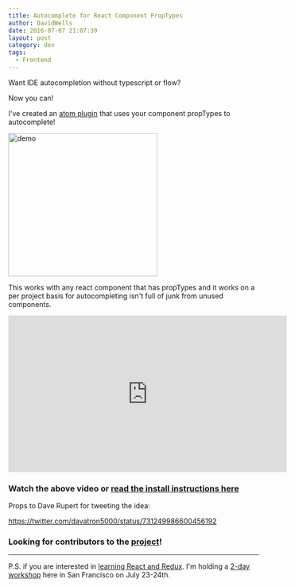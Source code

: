 ```yaml
---
title: Autocomplete for React Component PropTypes
author: DavidWells
date: 2016-07-07 21:07:39
layout: post
category: dev
tags:
  - Frontend
---
```


<p>Want IDE autocompletion without typescript or flow?</p>

Now you can!

I've created an [atom plugin](https://atom.io/packages/atom-react-autocomplete) that uses your component propTypes to autocomplete!

<img src="https://cloud.githubusercontent.com/assets/532272/16675986/dffd63ae-447a-11e6-9ca7-2076d514a8e9.gif" alt="demo" width="300" height="288" class="right size-medium wp-image-5323" />

This works with any react component that has propTypes and it works on a per project basis for autocompleting isn't full of junk from unused components.

<iframe width="560" height="315" src="https://www.youtube.com/embed/UhR0JuWWhGI" frameborder="0" gesture="media" allow="encrypted-media" allowfullscreen></iframe>

### Watch the above video or [read the install instructions here](https://github.com/DavidWells/atom-react-autocomplete#install-instructions)

Props to Dave Rupert for tweeting the idea:

https://twitter.com/davatron5000/status/731249986600456192

### Looking for contributors to the [project](https://github.com/DavidWells/atom-react-autocomplete)!

-----

P.S. if you are interested in [learning React and Redux](https://www.eventbrite.com/e/react-js-foundation-hands-on-workshop-tickets-26089896583). I'm holding a [2-day workshop](https://www.eventbrite.com/e/react-js-foundation-hands-on-workshop-tickets-26089896583) here in San Francisco on July 23-24th.
